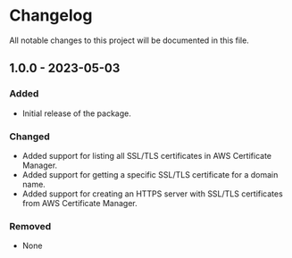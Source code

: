 # Changelog

All notable changes to this project will be documented in this file.

## 1.0.0 - 2023-05-03

### Added

- Initial release of the package.

### Changed

- Added support for listing all SSL/TLS certificates in AWS Certificate Manager.
- Added support for getting a specific SSL/TLS certificate for a domain name.
- Added support for creating an HTTPS server with SSL/TLS certificates from AWS Certificate Manager.

### Removed

- None
